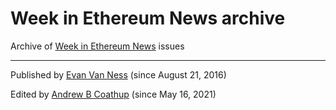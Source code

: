 # Week in Ethereum News archive
Archive of [Week in Ethereum News](https://weekinethereumnews.com) issues

---

Published by [Evan Van Ness](https://twitter.com/evan_van_ness) (since August 21, 2016)

Edited by [Andrew B Coathup](https://twitter.com/abcoathup) (since May 16, 2021)

